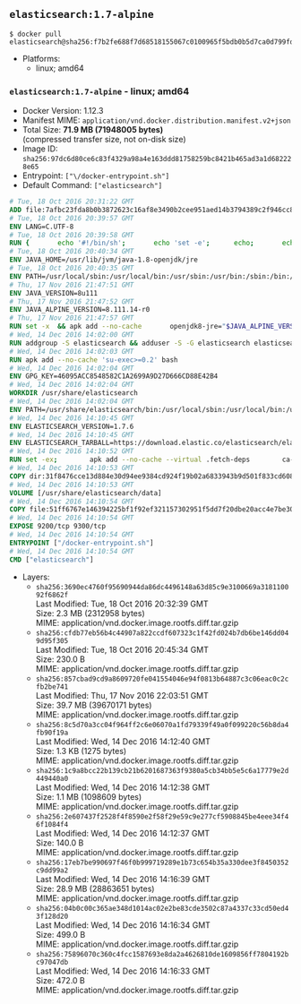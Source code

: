 ## `elasticsearch:1.7-alpine`

```console
$ docker pull elasticsearch@sha256:f7b2fe688f7d68518155067c0100965f5bdb0b5d7ca0d799fd42adb81bc52b11
```

-	Platforms:
	-	linux; amd64

### `elasticsearch:1.7-alpine` - linux; amd64

-	Docker Version: 1.12.3
-	Manifest MIME: `application/vnd.docker.distribution.manifest.v2+json`
-	Total Size: **71.9 MB (71948005 bytes)**  
	(compressed transfer size, not on-disk size)
-	Image ID: `sha256:97dc6d80ce6c83f4329a98a4e163ddd81758259bc8421b465ad3a1d682228e65`
-	Entrypoint: `["\/docker-entrypoint.sh"]`
-	Default Command: `["elasticsearch"]`

```dockerfile
# Tue, 18 Oct 2016 20:31:22 GMT
ADD file:7afbc23fda8b0b3872623c16af8e3490b2cee951aed14b3794389c2f946cc8c7 in / 
# Tue, 18 Oct 2016 20:39:57 GMT
ENV LANG=C.UTF-8
# Tue, 18 Oct 2016 20:39:58 GMT
RUN { 		echo '#!/bin/sh'; 		echo 'set -e'; 		echo; 		echo 'dirname "$(dirname "$(readlink -f "$(which javac || which java)")")"'; 	} > /usr/local/bin/docker-java-home 	&& chmod +x /usr/local/bin/docker-java-home
# Tue, 18 Oct 2016 20:40:34 GMT
ENV JAVA_HOME=/usr/lib/jvm/java-1.8-openjdk/jre
# Tue, 18 Oct 2016 20:40:35 GMT
ENV PATH=/usr/local/sbin:/usr/local/bin:/usr/sbin:/usr/bin:/sbin:/bin:/usr/lib/jvm/java-1.8-openjdk/jre/bin:/usr/lib/jvm/java-1.8-openjdk/bin
# Thu, 17 Nov 2016 21:47:51 GMT
ENV JAVA_VERSION=8u111
# Thu, 17 Nov 2016 21:47:52 GMT
ENV JAVA_ALPINE_VERSION=8.111.14-r0
# Thu, 17 Nov 2016 21:47:57 GMT
RUN set -x 	&& apk add --no-cache 		openjdk8-jre="$JAVA_ALPINE_VERSION" 	&& [ "$JAVA_HOME" = "$(docker-java-home)" ]
# Wed, 14 Dec 2016 14:02:00 GMT
RUN addgroup -S elasticsearch && adduser -S -G elasticsearch elasticsearch
# Wed, 14 Dec 2016 14:02:03 GMT
RUN apk add --no-cache 'su-exec>=0.2' bash
# Wed, 14 Dec 2016 14:02:04 GMT
ENV GPG_KEY=46095ACC8548582C1A2699A9D27D666CD88E42B4
# Wed, 14 Dec 2016 14:02:04 GMT
WORKDIR /usr/share/elasticsearch
# Wed, 14 Dec 2016 14:02:04 GMT
ENV PATH=/usr/share/elasticsearch/bin:/usr/local/sbin:/usr/local/bin:/usr/sbin:/usr/bin:/sbin:/bin:/usr/lib/jvm/java-1.8-openjdk/jre/bin:/usr/lib/jvm/java-1.8-openjdk/bin
# Wed, 14 Dec 2016 14:10:45 GMT
ENV ELASTICSEARCH_VERSION=1.7.6
# Wed, 14 Dec 2016 14:10:45 GMT
ENV ELASTICSEARCH_TARBALL=https://download.elastic.co/elasticsearch/elasticsearch/elasticsearch-1.7.6.tar.gz ELASTICSEARCH_TARBALL_ASC= ELASTICSEARCH_TARBALL_SHA1=0b6ec9fe34b29e6adc4d8481630bf1f69cb04aa9
# Wed, 14 Dec 2016 14:10:52 GMT
RUN set -ex; 		apk add --no-cache --virtual .fetch-deps 		ca-certificates 		gnupg 		openssl 		tar 	; 		wget -O elasticsearch.tar.gz "$ELASTICSEARCH_TARBALL"; 		if [ "$ELASTICSEARCH_TARBALL_SHA1" ]; then 		echo "$ELASTICSEARCH_TARBALL_SHA1 *elasticsearch.tar.gz" | sha1sum -c -; 	fi; 		if [ "$ELASTICSEARCH_TARBALL_ASC" ]; then 		wget -O elasticsearch.tar.gz.asc "$ELASTICSEARCH_TARBALL_ASC"; 		export GNUPGHOME="$(mktemp -d)"; 		gpg --keyserver ha.pool.sks-keyservers.net --recv-keys "$GPG_KEY"; 		gpg --batch --verify elasticsearch.tar.gz.asc elasticsearch.tar.gz; 		rm -r "$GNUPGHOME" elasticsearch.tar.gz.asc; 	fi; 		tar -xf elasticsearch.tar.gz --strip-components=1; 	rm elasticsearch.tar.gz; 		apk del .fetch-deps; 		mkdir -p ./plugins; 	for path in 		./data 		./logs 		./config 		./config/scripts 	; do 		mkdir -p "$path"; 		chown -R elasticsearch:elasticsearch "$path"; 	done; 		if [ "${ELASTICSEARCH_VERSION%%.*}" -gt 1 ]; then 		elasticsearch --version; 	else 		elasticsearch -v; 	fi
# Wed, 14 Dec 2016 14:10:53 GMT
COPY dir:31f8476cce13d884e30d94ee9384cd924f19b02a6833943b9d501f833cd60885 in ./config 
# Wed, 14 Dec 2016 14:10:53 GMT
VOLUME [/usr/share/elasticsearch/data]
# Wed, 14 Dec 2016 14:10:54 GMT
COPY file:51ff6767e146394225bf1f92ef321157302951f5dd7f20dbe20acc4e7be3043e in / 
# Wed, 14 Dec 2016 14:10:54 GMT
EXPOSE 9200/tcp 9300/tcp
# Wed, 14 Dec 2016 14:10:54 GMT
ENTRYPOINT ["/docker-entrypoint.sh"]
# Wed, 14 Dec 2016 14:10:54 GMT
CMD ["elasticsearch"]
```

-	Layers:
	-	`sha256:3690ec4760f95690944da86dc4496148a63d85c9e3100669a318110092f6862f`  
		Last Modified: Tue, 18 Oct 2016 20:32:39 GMT  
		Size: 2.3 MB (2312958 bytes)  
		MIME: application/vnd.docker.image.rootfs.diff.tar.gzip
	-	`sha256:cfdb77eb56b4c44907a822ccdf607323c1f42fd024b7db6be146dd049d95f305`  
		Last Modified: Tue, 18 Oct 2016 20:45:34 GMT  
		Size: 230.0 B  
		MIME: application/vnd.docker.image.rootfs.diff.tar.gzip
	-	`sha256:857cbad9cd9a8609720fe041554046e94f0813b64887c3c06eac0c2cfb2be741`  
		Last Modified: Thu, 17 Nov 2016 22:03:51 GMT  
		Size: 39.7 MB (39670171 bytes)  
		MIME: application/vnd.docker.image.rootfs.diff.tar.gzip
	-	`sha256:8c5d70a3cc04f964ff2c6e06070a1fd79339f49a0f099220c56b8da4fb90f19a`  
		Last Modified: Wed, 14 Dec 2016 14:12:40 GMT  
		Size: 1.3 KB (1275 bytes)  
		MIME: application/vnd.docker.image.rootfs.diff.tar.gzip
	-	`sha256:1c9a8bcc22b139cb21b6201687363f9380a5cb34bb5e5c6a17779e2d449440a0`  
		Last Modified: Wed, 14 Dec 2016 14:12:38 GMT  
		Size: 1.1 MB (1098609 bytes)  
		MIME: application/vnd.docker.image.rootfs.diff.tar.gzip
	-	`sha256:2e607437f2528f4f8590e2f58f29e59c9e277cf5908845be4eee34f46f1084f4`  
		Last Modified: Wed, 14 Dec 2016 14:12:37 GMT  
		Size: 140.0 B  
		MIME: application/vnd.docker.image.rootfs.diff.tar.gzip
	-	`sha256:17eb7be990697f46f0b999719289e1b73c654b35a330dee3f8450352c9dd99a2`  
		Last Modified: Wed, 14 Dec 2016 14:16:39 GMT  
		Size: 28.9 MB (28863651 bytes)  
		MIME: application/vnd.docker.image.rootfs.diff.tar.gzip
	-	`sha256:04b0c00c365ae348d1014ac02e2be83cde3502c87a4337c33cd50ed43f128d20`  
		Last Modified: Wed, 14 Dec 2016 14:16:34 GMT  
		Size: 499.0 B  
		MIME: application/vnd.docker.image.rootfs.diff.tar.gzip
	-	`sha256:75896070c360c4fcc1587693e8da2a4626810de1609856ff7804192bc97047db`  
		Last Modified: Wed, 14 Dec 2016 14:16:33 GMT  
		Size: 472.0 B  
		MIME: application/vnd.docker.image.rootfs.diff.tar.gzip
